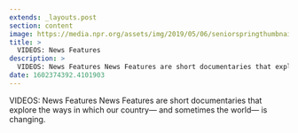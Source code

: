 ```yaml
--- 
extends: _layouts.post 
section: content 
image: https://media.npr.org/assets/img/2019/05/06/seniorspringthumbnail_notext2_rectappnews_wide-af1cfae6ef31e14fe645b8fb8c133d16ff2a8a9b.jpg?s=1400 
title: > 
  VIDEOS: News Features 
description: > 
  VIDEOS: News Features News Features are short documentaries that explore the ways in which our country— and sometimes the world— is changing. 
date: 1602374392.4101903 
--- 
```

VIDEOS: News Features News Features are short documentaries that explore the ways in which our country— and sometimes the world— is changing.